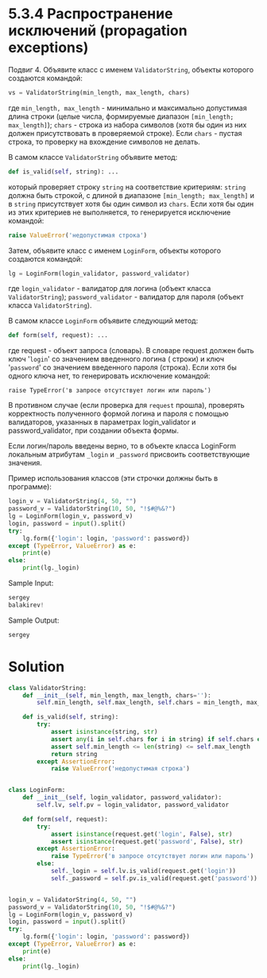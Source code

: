 # 5.3.4 Распространение исключений (propagation exceptions)

Подвиг 4. Объявите класс с именем `ValidatorString`, объекты которого создаются командой:

```python
vs = ValidatorString(min_length, max_length, chars)
```

где `min_length, max_length` - минимально и максимально допустимая длина строки (целые числа, формируемые
диапазон `[min_length; max_length]`); `chars` - строка из набора символов (хотя бы один из них должен присутствовать в
проверяемой строке). Если `chars` - пустая строка, то проверку на вхождение символов не делать.

В самом классе `ValidatorString` объявите метод:

```python
def is_valid(self, string): ...
```

который проверяет строку `string` на соответствие критериям: `string` должна быть строкой, с длиной в
диапазоне `[min_length; max_length]` и в `string` присутствует хотя бы один символ из `chars`. Если хотя бы один из этих
критериев не выполняется, то генерируется исключение командой:

```python
raise ValueError('недопустимая строка')
```

Затем, объявите класс с именем `LoginForm`, объекты которого создаются командой:

```python
lg = LoginForm(login_validator, password_validator)
```

где `login_validator` - валидатор для логина (объект класса `ValidatorString`); `password_validator` - валидатор для
пароля (объект класса `ValidatorString`).

В самом классе `LoginForm` объявите следующий метод:

```python
def form(self, request): ...
```

где request - объект запроса (словарь). В словаре request должен быть ключ '`login`' со значением введенного логина (
строки) и ключ '`password`' со значением введенного пароля (строка). Если хотя бы одного ключа нет, то генерировать
исключение командой:

```
raise TypeError('в запросе отсутствует логин или пароль')
```

В противном случае (если проверка для `request` прошла), проверять корректность полученного формой логина и пароля с
помощью валидаторов, указанных в параметрах login_validator и password_validator, при создании объекта формы.

Если логин/пароль введены верно, то в объекте класса LoginForm локальным атрибутам `_login` и `_password` присвоить
соответствующие значения.

Пример использования классов (эти строчки должны быть в программе):

```python
login_v = ValidatorString(4, 50, "")
password_v = ValidatorString(10, 50, "!$#@%&?")
lg = LoginForm(login_v, password_v)
login, password = input().split()
try:
    lg.form({'login': login, 'password': password})
except (TypeError, ValueError) as e:
    print(e)
else:
    print(lg._login)
```

Sample Input:

```python
sergey
balakirev!
```

Sample Output:

```python
sergey
```

# Solution

```python
class ValidatorString:
    def __init__(self, min_length, max_length, chars=''):
        self.min_length, self.max_length, self.chars = min_length, max_length, chars

    def is_valid(self, string):
        try:
            assert isinstance(string, str)
            assert any(i in self.chars for i in string) if self.chars else True
            assert self.min_length <= len(string) <= self.max_length
            return string
        except AssertionError:
            raise ValueError('недопустимая строка')


class LoginForm:
    def __init__(self, login_validator, password_validator):
        self.lv, self.pv = login_validator, password_validator

    def form(self, request):
        try:
            assert isinstance(request.get('login', False), str)
            assert isinstance(request.get('password', False), str)
        except AssertionError:
            raise TypeError('в запросе отсутствует логин или пароль')
        else:
            self._login = self.lv.is_valid(request.get('login'))
            self._password = self.pv.is_valid(request.get('password'))


login_v = ValidatorString(4, 50, "")
password_v = ValidatorString(10, 50, "!$#@%&?")
lg = LoginForm(login_v, password_v)
login, password = input().split()
try:
    lg.form({'login': login, 'password': password})
except (TypeError, ValueError) as e:
    print(e)
else:
    print(lg._login)
```